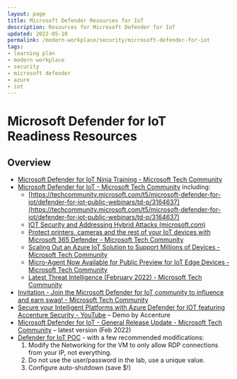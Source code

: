 ```yaml
---
layout: page
title: Microsoft Defender Resources for IoT
description: Resources for Microsoft Defender for IoT
updated: 2022-05-10
permalink: /modern-workplace/security/microsoft-defender-for-iot
tags:
- learning plan
- modern workplace
- security
- microsoft defender
- azure
- iot
---
```


# Microsoft Defender for IoT Readiness Resources

## Overview

* [Microsoft Defender for IoT Ninja Training - Microsoft Tech Community](https://techcommunity.microsoft.com/t5/microsoft-defender-for-iot-blog/microsoft-defender-for-iot-ninja-training/ba-p/2428899?WT.mc_id=m365-0000-rotrent)
* [Microsoft Defender for IoT - Microsoft Tech Community](https://techcommunity.microsoft.com/t5/microsoft-defender-for-iot/bd-p/MicrosoftDefenderIoT) including:
   * [https://techcommunity.microsoft.com/t5/microsoft-defender-for-iot/defender-for-iot-public-webinars/td-p/3164637](https://techcommunity.microsoft.com/t5/microsoft-defender-for-iot/defender-for-iot-public-webinars/td-p/3164637)
   * [IOT Security and Addressing Hybrid Attacks (microsoft.com)](https://techcommunity.microsoft.com/t5/itops-talk-blog/iot-security-and-addressing-hybrid-attacks/ba-p/2992574)
   * [Protect printers, cameras and the rest of your IoT devices with Microsoft 365 Defender - Microsoft Tech Community](https://techcommunity.microsoft.com/t5/microsoft-365-defender-blog/protect-printers-cameras-and-the-rest-of-your-iot-devices-with/ba-p/3033151)
   * [Scaling Out an Azure IoT Solution to Support Millions of Devices - Microsoft Tech Community](https://techcommunity.microsoft.com/t5/internet-of-things-blog/scaling-out-an-azure-iot-solution-to-support-millions-of-devices/ba-p/3032750)
   * [Micro-Agent Now Available for Public Preview for IoT Edge Devices - Microsoft Tech Community](https://techcommunity.microsoft.com/t5/microsoft-defender-for-iot-blog/micro-agent-now-available-for-public-preview-for-iot-edge/ba-p/3159736)
   * [Latest Threat Intelligence (February 2022) - Microsoft Tech Community](https://techcommunity.microsoft.com/t5/microsoft-defender-for-iot/latest-threat-intelligence-february-2022/m-p/3160118)
* [Invitation - Join the Microsoft Defender for IoT community to influence and earn swag! - Microsoft Tech Community](https://techcommunity.microsoft.com/t5/microsoft-defender-for-iot/invitation-join-the-microsoft-defender-for-iot-community-to/m-p/3073243#M89)
* [Secure your Intelligent Platforms with Azure Defender for IOT featuring Accenture Security - YouTube](https://www.youtube.com/watch?v=E14ADt1G8xQ) – Demo by Accenture
* [Microsoft Defender for IoT - General Release Update - Microsoft Tech Community](https://techcommunity.microsoft.com/t5/microsoft-defender-for-iot-blog/microsoft-defender-for-iot-general-release-update/ba-p/3199919) – latest version (Feb 2022)
* [Defender for IoT POC](https://github.com/mpram/Azure-Defender-for-IoT/) - with a few recommended modifications:
   1. Modify the Networking for the VM to only allow RDP connections from your IP, not everything.
   2. Do not use the user/password in the lab, use a unique value.
   3. Configure auto-shutdown (save $!)